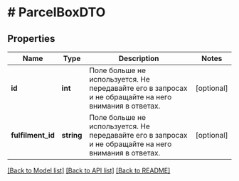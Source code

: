 # # ParcelBoxDTO

## Properties

Name | Type | Description | Notes
------------ | ------------- | ------------- | -------------
**id** | **int** | Поле больше не используется. Не передавайте его в запросах и не обращайте на него внимания в ответах. | [optional]
**fulfilment_id** | **string** | Поле больше не используется. Не передавайте его в запросах и не обращайте на него внимания в ответах. | [optional]

[[Back to Model list]](../../README.md#models) [[Back to API list]](../../README.md#endpoints) [[Back to README]](../../README.md)
